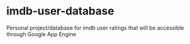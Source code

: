 # imdb-user-database
Personal project/database for imdb user ratings that will be accessible through Google App Engine

